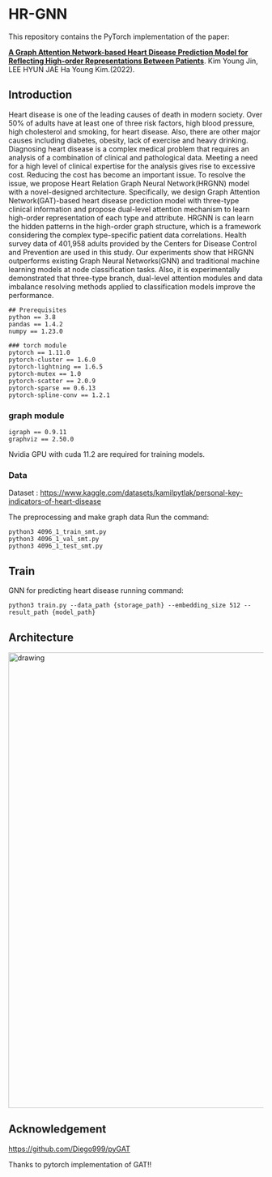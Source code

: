 # HR-GNN

This repository contains the PyTorch implementation of the paper: 

**[A Graph Attention Network-based Heart Disease Prediction Model for Reflecting High-order Representations Between Patients](https://www.kci.go.kr/kciportal/ci/sereArticleSearch/ciSereArtiView.kci?sereArticleSearchBean.artiId=ART002869131)**. 
Kim Young Jin, LEE HYUN JAE Ha Young Kim.(2022).

## Introduction
Heart disease is one of the leading causes of death in modern society. Over 50% of adults have at least one of three risk factors, high blood pressure, high cholesterol and smoking, for heart disease. Also, there are other major causes including diabetes, obesity, lack of exercise and heavy drinking. Diagnosing heart disease is a complex medical problem that requires an analysis of a combination of clinical and pathological data. Meeting a need for a high level of clinical expertise for the analysis gives rise to excessive cost. Reducing the cost has become an important issue. To resolve the issue, we propose Heart Relation Graph Neural Network(HRGNN) model with a novel-designed architecture. Specifically, we design Graph Attention Network(GAT)-based heart disease prediction model with three-type clinical information and propose dual-level attention mechanism to learn high-order representation of each type and attribute. HRGNN is can learn the hidden patterns in the high-order graph structure, which is a framework considering the complex type-specific patient data correlations. Health survey data of 401,958 adults provided by the Centers for Disease Control and Prevention are used in this study. Our experiments show that HRGNN outperforms existing Graph Neural Networks(GNN) and traditional machine learning models at node classification tasks. Also, it is experimentally demonstrated that three-type branch, dual-level attention modules and data imbalance resolving methods applied to classification models improve the performance.


```
## Prerequisites
python == 3.8
pandas == 1.4.2
numpy == 1.23.0
```

```
### torch module
pytorch == 1.11.0
pytorch-cluster == 1.6.0 
pytorch-lightning == 1.6.5
pytorch-mutex == 1.0
pytorch-scatter == 2.0.9
pytorch-sparse == 0.6.13
pytorch-spline-conv == 1.2.1
```
### graph module
```
igraph == 0.9.11
graphviz == 2.50.0
```
Nvidia GPU with cuda 11.2 are required for training models.

### Data

Dataset : https://www.kaggle.com/datasets/kamilpytlak/personal-key-indicators-of-heart-disease

The preprocessing and make graph data Run the command:
```
python3 4096_1_train_smt.py
python3 4096_1_val_smt.py
python3 4096_1_test_smt.py
```

## Train

GNN for predicting heart disease running command:

```
python3 train.py --data_path {storage_path} --embedding_size 512 --result_path {model_path}
```

## Architecture

<img src="https://github.com/NYUMedML/GNN_for_EHR/blob/master/plots/model.png" alt="drawing" width="900"/>

## Acknowledgement
https://github.com/Diego999/pyGAT

Thanks to pytorch implementation of GAT!!
